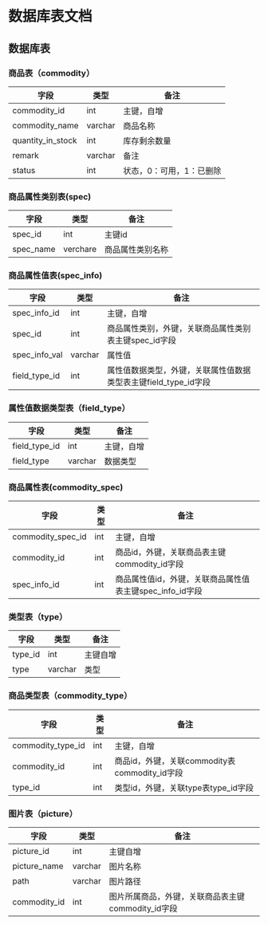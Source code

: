 # 数据库表文档

## 数据库表

### 商品表（commodity）

| 字段              | 类型    | 备注                     |
| ----------------- | ------- | ------------------------ |
| commodity_id      | int     | 主键，自增               |
| commodity_name    | varchar | 商品名称                 |
| quantity_in_stock | int     | 库存剩余数量             |
| remark            | varchar | 备注                     |
| status            | int     | 状态，0：可用，1：已删除 |

### 商品属性类别表(spec)

| 字段      | 类型     | 备注             |
| --------- | -------- | ---------------- |
| spec_id   | int      | 主键id           |
| spec_name | verchare | 商品属性类别名称 |

### 商品属性值表(spec_info)

| 字段          | 类型    | 备注                                                         |
| ------------- | ------- | ------------------------------------------------------------ |
| spec_info_id  | int     | 主键，自增                                                   |
| spec_id       | int     | 商品属性类别，外键，关联商品属性类别表主键spec_id字段        |
| spec_info_val | varchar | 属性值                                                       |
| field_type_id | int     | 属性值数据类型，外键，关联属性值数据类型表主键field_type_id字段 |

### 属性值数据类型表（field_type）

| 字段          | 类型    | 备注       |
| ------------- | ------- | ---------- |
| field_type_id | int     | 主键，自增 |
| field_type    | varchar | 数据类型   |

### 商品属性表(commodity_spec)

| 字段              | 类型 | 备注                                                     |
| ----------------- | ---- | -------------------------------------------------------- |
| commodity_spec_id | int  | 主键，自增                                               |
| commodity_id      | int  | 商品id，外键，关联商品表主键commodity_id字段             |
| spec_info_id      | int  | 商品属性值id，外键，关联商品属性值表主键spec_info_id字段 |

### 类型表（type）

| 字段    | 类型    | 备注     |
| ------- | ------- | -------- |
| type_id | int     | 主键自增 |
| type    | varchar | 类型     |

### 商品类型表（commodity_type）

| 字段              | 类型 | 备注                                          |
| ----------------- | ---- | --------------------------------------------- |
| commodity_type_id | int  | 主键，自增                                    |
| commodity_id      | int  | 商品id，外键，关联commodity表commodity_id字段 |
| type_id           | int  | 类型id，外键，关联type表type_id字段           |

### 图片表（picture）

| 字段         | 类型    | 备注                                               |
| ------------ | ------- | -------------------------------------------------- |
| picture_id   | int     | 主键自增                                           |
| picture_name | varchar | 图片名称                                           |
| path         | varchar | 图片路径                                           |
| commodity_id | int     | 图片所属商品，外键，关联商品表主键commodity_id字段 |


